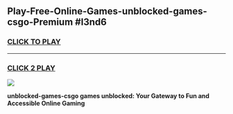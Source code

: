 
## Play-Free-Online-Games-unblocked-games-csgo-Premium #l3nd6
<h3>
<a href="https://premium.freeplayer.one?title=unblocked-games-csgo&ref=8M">CLICK TO PLAY</a></h3>
<hr>

<h3>
<a href="https://premium.freeplayer.one?title=unblocked-games-csgo&ref=8M">CLICK 2 PLAY</a>
  
</h3>

<a href="https://premium.freeplayer.one?title=unblocked-games-csgo&ref=8M"><img src="https://clearcache.store/games.png"></a>


**unblocked-games-csgo games unblocked: Your Gateway to Fun and Accessible Online Gaming**
